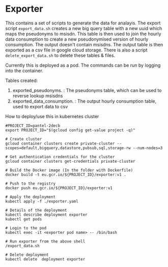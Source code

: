 # Exporter

This contains a set of scripts to generate the data for analayis. The export script
`export_data.sh` creates a new big query table with a new uuid which maps the pseudonyms to
msisdn. This table is then used to join the hourly data consumption to create a new
pseudonymised version of hourly consumption. The output doesn't contain msisdns. The output
table is then exported as a csv file in google cloud storage. There is also a script
`delete_export_data.sh` to delete these tables & files.

Currently this is deployed as a pod. The commands can be run by logging into the container.

Tables created:
1) exported_pseudonyms.<exportId> : The pseudonyms table, which can be used to reverse lookup msisdns
2) exported_data_consumption.<exportId> : The output hourly consumption table, used to export data to csv

How to deploy/use this in kubernetes cluster

```
#PROJECT_ID=pantel-2decb
export PROJECT_ID="$(gcloud config get-value project -q)"

# Create cluster
gcloud container clusters create private-cluster --scopes=default,bigquery,datastore,pubsub,sql,storage-rw --num-nodes=3

# Get authentication credentials for the cluster
gcloud container clusters get-credentials private-cluster

# Build the Docker image (In the folder with Dockerfile)
docker build -t eu.gcr.io/${PROJECT_ID}/exporter:v1 .

# Push to the registry
docker push eu.gcr.io/${PROJECT_ID}/exporter:v1

# Apply the deployment
kubectl apply -f ./exporter.yaml

# Details of the deployment
kubectl describe deployment exporter
kubectl get pods

# Login to the pod
kubectl exec -it <exporter pod name> -- /bin/bash

# Run exporter from the above shell
/export_data.sh

# Delete deployment
kubectl delete  deployment exporter

```